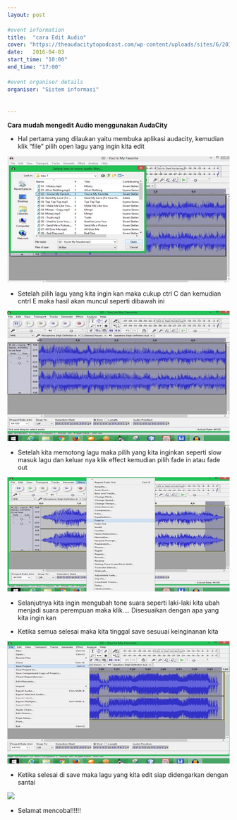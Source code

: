 ```yaml
---
layout: post

#event information
title:  "cara Edit Audio"
cover: "https://theaudacitytopodcast.com/wp-content/uploads/sites/6/2013/02/Audacity-image-600x337.jpg"
date:   2016-04-03
start_time: "10:00"
end_time: "17:00"

#event organiser details
organiser: "Sistem informasi"


---
```

**Cara mudah mengedit Audio menggunakan AudaCity**

- Hal pertama yang dilaukan yaitu membuka aplikasi audacity, kemudian klik “file” 	pilih open lagu yang ingin kita edit

<img src="/img/1.jpg" ></img>

- Setelah pilih lagu yang kita ingin kan maka cukup ctrl C dan kemudian cntrl E maka hasil akan muncul seperti dibawah ini

<img src="/img/2.jpg" ></img>

- Setelah kita memotong lagu maka pilih yang kita inginkan seperti slow masuk lagu dan keluar nya klik effect kemudian pilih fade in atau fade out

<img src="/img/3.jpg" ></img>

- Selanjutnya kita ingin mengubah tone suara seperti laki-laki kita ubah menjadi suara perempuan maka klik.... Disesuaikan dengan apa yang kita ingin kan

- Ketika semua selesai maka kita tinggal save sesuuai keinginanan kita

<img src="img/4.jpg" ></img>

- Ketika selesai di save maka lagu yang kita edit siap didengarkan dengan santai

<img src="img/5.jpg" ></img>

- Selamat mencoba!!!!!!
